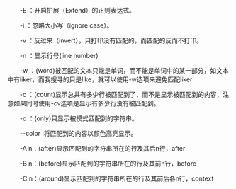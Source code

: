 　　-E ：开启扩展（Extend）的正则表达式。

　　-i ：忽略大小写（ignore case）。

　　-v ：反过来（invert），只打印没有匹配的，而匹配的反而不打印。

　　-n ：显示行号(line number)

　　-w ：(word)被匹配的文本只能是单词，而不能是单词中的某一部分，如文本中有liker，而我搜寻的只是like，就可以使用-w选项来避免匹配liker

　　-c ：(count)显示总共有多少行被匹配到了，而不是显示被匹配到的内容，注意如果同时使用-cv选项是显示有多少行没有被匹配到。

　　-o ：(only)只显示被模式匹配到的字符串。

　　--color :将匹配到的内容以颜色高亮显示。

　　-A  n：(after)显示匹配到的字符串所在的行及其后n行，after

　　-B  n：(before)显示匹配到的字符串所在的行及其前n行，before

　　-C  n：(around)显示匹配到的字符串所在的行及其前后各n行，context